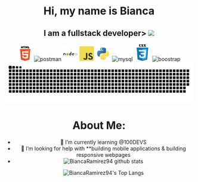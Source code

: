 <h1 align="center" >Hi, my name is Bianca </h1>
<h2 align= "center" >I am a fullstack developer> <img src = "https://media2.giphy.com/media/QssGEmpkyEOhBCb7e1/giphy.gif?cid=ecf05e47a0n3gi1bfqntqmob8g9aid1oyj2wr3ds3mg700bl&rid=giphy.gif" width = 32px></h2>  

<div align="center">
<img src="https://raw.githubusercontent.com/devicons/devicon/master/icons/html5/html5-original-wordmark.svg" alt="html5" width="40">
  <img src="https://www.vectorlogo.zone/logos/visualstudio_code/visualstudio_code-icon.svg" alt="postman" width="40"> 
  <img src="https://raw.githubusercontent.com/devicons/devicon/master/icons/nodejs/nodejs-original-wordmark.svg" width="40"> 
  <img src="https://raw.githubusercontent.com/devicons/devicon/master/icons/javascript/javascript-original.svg" width="40"> 
  <img src="https://raw.githubusercontent.com/devicons/devicon/master/icons/python/python-original.svg" alt="python" width="40">
  <img src="https://www.vectorlogo.zone/logos/mysql/mysql-ar21.svg" alt="mysql" width="40">
  <img src="https://raw.githubusercontent.com/devicons/devicon/master/icons/css3/css3-original-wordmark.svg" alt="css3" width="45" height="45"/>
  <img src="https://www.vectorlogo.zone/logos/getbootstrap/getbootstrap-icon.svg" alt="boostrap" width="40">



  <a href="https://1999azzar.github.io/1999AZZAR/">
  <img  src="https://github.com/1999AZZAR/1999AZZAR/blob/main/resources/img/grid-snake.svg"
       alt="snake" /></a>
  
  <h1> About Me: </h1>
  <ul>
    <li>🌱 I’m currently learning @100DEVS</li>
    <li>🤝 I’m looking for help with **building mobile applications & building responsive webpages </li>
    <li How to reach me: **ramirbia000@gmail.com**
 
  

![BiancaRamirez94 github stats](https://github-readme-stats.vercel.app/api?username=BiancaRamirez94&show_icons=true&theme=tokyonight)

![BiancaRamirez94's Top Langs](https://github-readme-stats.vercel.app/api/top-langs/?username=BiancaRamirez94&theme=tokyonight&layout=compact)
                  </li>
</div>

